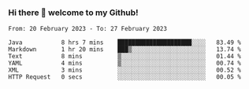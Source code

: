 ### Hi there 👋 welcome to my Github! 

<!--START_SECTION:waka-->

```text
From: 20 February 2023 - To: 27 February 2023

Java           8 hrs 7 mins    █████████████████████░░░░   83.49 %
Markdown       1 hr 20 mins    ███▒░░░░░░░░░░░░░░░░░░░░░   13.74 %
Text           8 mins          ▒░░░░░░░░░░░░░░░░░░░░░░░░   01.44 %
YAML           4 mins          ▒░░░░░░░░░░░░░░░░░░░░░░░░   00.74 %
XML            3 mins          ░░░░░░░░░░░░░░░░░░░░░░░░░   00.52 %
HTTP Request   0 secs          ░░░░░░░░░░░░░░░░░░░░░░░░░   00.05 %
```

<!--END_SECTION:waka-->
